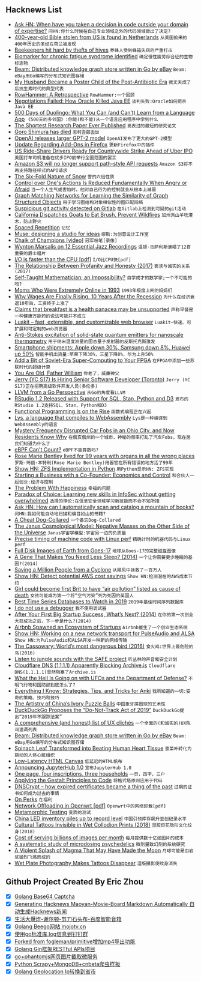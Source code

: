 ## Hacknews List


- [Ask HN: When have you taken a decision in code outside your domain of expertise?](item?id=19817264)  `问HN:你什么时候在自己专业领域之外的代码领域做出了决定?`
- [400-year-old Bible stolen from US is found in Netherlands](https://www.apnews.com/fac7326cd5dc4a89bf11599638100da4)  `从美国偷来的400年历史的圣经在荷兰被发现`
- [Beekeepers hit hard by thefts of hives](https://www.nationalgeographic.com/animals/2019/05/bee-thieves-cost-beekeepers-thousands/)  `养蜂人受到蜂箱失窃的严重打击`
- [Biomarker for chronic fatigue syndrome identified](http://med.stanford.edu/news/all-news/2019/04/biomarker-for-chronic-fatigue-syndrome-identified.html)  `确定慢性疲劳综合征的生物标志物`
- [Beam: Distributed knowledge graph store written in Go by eBay](http://github.com/eBay/beam)  `Beam: eBay用Go编写的分布式知识图存储`
- [My Husband Became a Poster Child of the Post-Antibiotic Era](https://www.thedailybeast.com/how-my-husband-became-a-poster-child-of-the-post-antibiotic-superbug-era)  `我丈夫成了后抗生素时代的典型代表`
- [RowHammer: A Retrospective](https://arxiv.org/abs/1904.09724)  `RowHammer:一个回顾`
- [Negotiations Failed: How Oracle Killed Java EE](https://headcrashing.wordpress.com/2019/05/03/negotiations-failed-how-oracle-killed-java-ee/)  `谈判失败:Oracle如何扼杀Java EE`
- [500 Days of Duolingo: What You Can (and Can’t) Learn from a Language App](https://www.nytimes.com/2019/05/04/smarter-living/500-days-of-duolingo-what-you-can-and-cant-learn-from-a-language-app.html)  `《500天的多邻国》:你能(和不能)从一个语言应用程序中学到什么`
- [The Shortest Research Paper Ever Published](https://sparkonit.com/2019/05/05/the-shortest-research-paper-ever-published)  `发表过的最短的研究论文`
- [Goro Shimura has died](https://en.wikipedia.org/wiki/Goro_Shimura)  `志村吾郎去世`
- [OpenAI releases larger GPT-2 model](https://openai.com/blog/better-language-models/#update)  `OpenAI发布了更大的GPT-2模型`
- [Update Regarding Add-Ons in Firefox](https://blog.mozilla.org/addons/2019/05/04/update-regarding-add-ons-in-firefox/)  `更新Firefox中的插件`
- [US Ride-Share Drivers Ready for Countrywide Strike Ahead of Uber IPO](https://www.thedrive.com/news/27824/us-ride-share-drivers-ready-for-massive-countrywide-strike-ahead-of-uber-ipo)  `美国打车司机准备在优步IPO前举行全国范围的罢工`
- [Amazon S3 will no longer support path-style API requests](https://forums.aws.amazon.com/ann.jspa?annID=6776)  `Amazon S3将不再支持路径样式的API请求`
- [The Six-Fold Nature of Snow](http://www.storyofsnow.com/blog1.php/how-the-crystal-got-its-six)  `雪的六倍性质`
- [Control over One&#39;s Actions Is Reduced Fundamentally When Angry or Afraid](https://digest.bps.org.uk/2019/04/30/peoples-sense-of-control-over-their-actions-is-reduced-at-a-fundamental-level-when-theyre-angry-or-afraid/)  `当一个人生气或害怕时，他对自己行为的控制就会从根本上减弱`
- [Graph Matching Networks for Learning the Similarity of Graph Structured Objects](https://arxiv.org/abs/1904.12787)  `用于学习图结构对象相似性的图匹配网络`
- [Suspicious git activity detected on Gitlab](https://about.gitlab.com/2019/05/03/suspicious-git-activity-security-update/)  `在Gitlab上检测到可疑的git活动`
- [California Dispatches Goats to Eat Brush, Prevent Wildfires](https://www.bloomberg.com/news/articles/2019-05-03/california-dispatches-goats-to-eat-brush-prevent-wildfires)  `加州派山羊吃灌木，防止野火`
- [Spaced Repetition](https://www.gwern.net/Spaced-repetition)  `记忆`
- [Muse: designing a studio for ideas](https://www.inkandswitch.com/muse-studio-for-ideas.html)  `缪斯:为创意设计工作室`
- [Chalk of Champions [video]](https://vimeo.com/333758769)  `冠军粉笔[录像]`
- [Wynton Marsalis on 12 Essential Jazz Recordings](https://www.rollingstone.com/music/music-features/wynton-marsalis-interview-essential-jazz-recordings-821914/)  `温顿·马萨利斯演唱了12首重要的爵士唱片`
- [I/O is faster than the CPU [pdf]](https://penberg.org/parakernel-hotos19.pdf)  `I/O比CPU快[pdf]`
- [The Relationship Between Profanity and Honesty (2017)](https://www.gsb.stanford.edu/faculty-research/publications/frankly-we-do-give-damn-relationship-between-profanity-honesty)  `亵渎与诚实的关系(2017)`
- [Self-Taught Mathematician; an Impossibility?](https://medium.com/@artagnon/self-taught-mathematician-an-impossibility-67d9b6893710)  `自学成才的数学家;一个不可能的吗?`
- [Moms Who Were Extremely Online in 1993](https://www.theatlantic.com/family/archive/2019/05/moms-who-were-extremely-online-1993/588562/)  `1993年极度上网的妈妈们`
- [Why Wages Are Finally Rising, 10 Years After the Recession](https://www.nytimes.com/2019/05/02/business/economy/wage-growth-economy.html)  `为什么在经济衰退10年后，工资终于上涨了`
- [Claims that breakfast is a health panacea may be unsupported](https://www.vox.com/2019/2/1/18206873/breakfast-diet-weight-loss)  `声称早餐是一种健康万能药的说法可能并不成立`
- [Luakit – fast, extensible, and customizable web browser](https://luakit.github.io/)  `Luakit—快速、可扩展和可定制的web浏览器`
- [Anti-Stokes excitation of solid-state quantum emitters for nanoscale thermometry](https://advances.sciencemag.org/content/5/5/eaav9180)  `用于纳米温度测量的固态量子发射器的反斯托克斯激发`
- [Smartphone shipments: Apple down 30%, Samsung down 8%, Huawei up 50%](https://www.forbes.com/sites/johnkoetsier/2019/05/01/smartphone-shipments-apple-down-30-samsung-down-8-but-huawei-up-50/#6cff807476b0)  `智能手机出货量:苹果下降30%，三星下降8%，华为上升50%`
- [Add a Bit of Soviet-Era Super-Computing to Your FPGA](https://hackaday.com/2019/05/03/add-a-bit-of-soviet-era-super-computing-to-your-fpga/)  `在FPGA中添加一些苏联时代的超级计算`
- [You Are Old, Father William](https://www.firstthings.com/web-exclusives/2019/05/you-are-old-father-william)  `你老了，威廉神父`
- [Jerry (YC S17) Is Hiring Senior Software Developer (Toronto)](https://jerry.workable.com/j/089F60DE31)  `Jerry (YC S17)正在招聘高级软件开发人员(多伦多)`
- [LLVM from a Go Perspective](https://aykevl.nl/2019/04/llvm-from-go)  `从Go的角度看LLVM`
- [RStudio 1.2 Released with Support for SQL, Stan, Python and D3](https://blog.rstudio.com/2019/04/30/rstudio-1-2-release/)  `发布的RStudio 1.2支持SQL、Stan、Python和D3`
- [Functional Programming Is on the Rise](https://medium.com/@elizarov/functional-programing-is-on-the-rise-ebd5c705eaef)  `函数式编程正在兴起`
- [Lys, a language that compiles to WebAssembly](https://github.com/lys-lang/lys)  `Lys是一种编译到WebAssembly的语言`
- [Mystery Frequency Disrupted Car Fobs in an Ohio City, and Now Residents Know Why](https://www.nytimes.com/2019/05/04/us/key-fobs-north-olmsted-ohio.html)  `在俄亥俄州的一个城市，神秘的频率打乱了汽车Fobs，现在居民们知道为什么了`
- [eBPF Can&#39;t Count?](https://blog.cloudflare.com/ebpf-cant-count/)  `eBPF不能算数吗?`
- [Rose Marie Bentley lived for 99 years with organs in all the wrong places](https://www-m.cnn.com/2019/04/08/health/99-year-old-backward-organs-medical-oddity/index.html)  `罗斯·玛丽·本特利(Rose Marie Bentley)用器官在所有错误的地方活了99年`
- [Show HN: ZFS Implementation in Python](https://github.com/alcarithemad/zfsp)  `用Python显示HN: ZFS实现`
- [Starting a Business with a Co-Founder: Economics and Control](https://khanna.cc/blog/starting-a-business-with-a-cofounder/)  `和合伙人一起创业:经济与控制`
- [The Problem With Happiness](https://athenaeumreview.org/essay/the-problem-with-happiness/)  `幸福的问题`
- [Paradox of Choice: Learning new skills in InfoSec without getting overwhelmed](https://azeria-labs.com/paradox-of-choice/)  `选择的悖论:在信息安全领域学习新技能而不会不知所措`
- [Ask HN: How can I automatically scan and catalog a mountain of books?](item?id=19817219)  `问HN:我如何能自动地扫描和编目如山的书籍?`
- [A Cheat Dog-Collared](https://literaryreview.co.uk/a-cheat-dog-collared)  `一个备忘Dog-Collared`
- [The Janus Cosmological Model: Negative Masses on the Other Side of the Universe](http://www.januscosmologicalmodel.com/negativemass)  `Janus宇宙学模型:宇宙另一边的负质量`
- [Precise timing of machine code with Linux perf](https://easyperf.net/blog/2019/04/03/Precise-timing-of-machine-code-with-Linux-perf)  `精确计时的机器代码与Linux perf`
- [Full Disk Images of Earth from Goes-17](http://esorensen.com/goes-part-1/)  `地球从Goes-17的完整磁盘图像`
- [A Gene That Makes You Need Less Sleep? (2014)](https://www.newyorker.com/science/maria-konnikova/a-gene-makes-you-need-less-sleep)  `一个让你需要更少睡眠的基因?(2014)`
- [Saving a Million People from a Cyclone](https://www.nytimes.com/2019/05/03/world/asia/cyclone-fani-india-evacuations.html)  `从飓风中拯救了一百万人`
- [Show HN: Detect potential AWS cost savings](https://github.com/mlabouardy/komiser)  `Show HN:检测潜在的AWS成本节约`
- [Girl could become first Brit to have “air pollution” listed as cause of death](https://www.cbsnews.com/news/ella-kissi-debrah-could-become-first-death-attributed-to-air-pollution-in-united-kingdom/)  `女孩可能成为第一个将“空气污染”列为死因的英国人`
- [Best Time Series Databases to Watch in 2019](http://devconnected.com/4-best-time-series-databases-to-watch-in-2019/)  `2019年最佳时间序列数据库`
- [I do not use a debugger](https://lemire.me/blog/2016/06/21/i-do-not-use-a-debugger/)  `我不使用调试器`
- [After Your First Big Startup Success, What’s Next? (2014)](https://feld.com/archives/2014/06/first-big-success-whats-next.html)  `在你的第一次创业大获成功之后，下一步是什么?(2014)`
- [Airbnb Spawned an Ecosystem of Startups](https://www.bloomberg.com/news/articles/2019-05-01/airbnb-spawned-an-ecosystem-of-startups-that-sweat-the-details-so-owners-don-t-have-to)  `Airbnb催生了一个创业生态系统`
- [Show HN: Working on a new network transport for PulseAudio and ALSA](https://gavv.github.io/articles/new-network-transport/#)  `Show HN:为PulseAudio和ALSA开发一种新的网络传输`
- [The Cassowary: World’s most dangerous bird (2016)](https://www.smithsonianmag.com/science-nature/behind-scenes-national-zoo-worlds-most-dangerous-bird-180960704/)  `食火鸡:世界上最危险的鸟(2016)`
- [Listen to jungle sounds with the SAFE project](http://acoustics.safeproject.net/)  `听丛林的声音和安全计划`
- [Cloudflare DNS (1.1.1.1) Apparently Blocking Archive.is](item?id=19828317)  `Cloudflare DNS(1.1.1.1)显然阻塞了Archive.is`
- [What the Hell Is Going on with UFOs and the Department of Defense?](https://www.thedrive.com/the-war-zone/27666/what-the-hell-is-going-on-with-ufos-and-department-of-defense)  `不明飞行物和国防部到底怎么了?`
- [Everything I Know: Strategies, Tips, and Tricks for Anki](https://senrigan.io/blog/everything-i-know-strategies-tips-and-tricks-for-spaced-repetition-anki)  `我所知道的一切:安奇的策略、技巧和技巧`
- [The Artistry of China’s Ivory Puzzle Balls](https://www.atlasobscura.com/articles/puzzle-balls-from-guangzhou)  `中国象牙拼图球的艺术性`
- [DuckDuckGo Proposes the “Do-Not-Track Act of 2019”](https://searchengineland.com/duckduckgo-proposes-the-do-not-track-act-of-2019-316258)  `DuckDuckGo提出“2019年不跟踪法案”`
- [A comprehensive (and honest) list of UX clichés](https://uxdesign.cc/a-comprehensive-and-honest-list-of-ux-clich%C3%A9s-96e2a08fb2e9?source=collection_home---4------2---------------------)  `一个全面的(和诚实的)UX陈词滥调列表`
- [Beam: Distributed knowledge graph store written in Go by eBay](https://github.com/eBay/beam)  `Beam: eBay用Go编写的分布式知识图存储`
- [Spinach Leaf Transformed into Beating Human Heart Tissue](https://news.nationalgeographic.com/2017/03/human-heart-spinach-leaf-medicine-science/)  `菠菜叶转化为跳动的人体心脏组织`
- [Low-Latency HTML Canvas](https://developers.google.com/web/updates/2019/05/desynchronized)  `低延迟的HTML帆布`
- [Announcing JupyterHub 1.0](https://blog.jupyter.org/announcing-jupyterhub-1-0-8fff78acad7f)  `宣布JupyterHub 1.0`
- [One page, four inscriptions, three households](https://collation.folger.edu/2019/04/three-households/)  `一页，四字，三户`
- [Applying the Gestalt Principles to Code](https://yetanotherchris.dev/clean-code/gestalt-principles/)  `将格式塔原则应用于代码`
- [DNSCrypt – how expired certificates became a thing of the past](https://00f.net/2019/05/04/fixing-expired-certificates/)  `过期的证书如何成为过去的事情`
- [On Perks](https://medium.com/@byrnehobart/every-day-companies-around-the-world-execute-a-low-risk-high-return-arbitrage-they-buy-the-time-9be6e1c1d486)  `在福利`
- [Network Offloading in Openwrt [pdf]](https://openwrtsummit.files.wordpress.com/2018/11/hauke-mehrtens.pdf)  `Openwrt中的网络卸载[pdf]`
- [Metamorphic Testing](https://www.hillelwayne.com/post/metamorphic-testing/)  `变质的测试`
- [China LED inventory piles up to record level](https://www.digitimes.com/news/a20190502PD210.html)  `中国引领库存飙升至创纪录水平`
- [Cultural Tattoos Invisible in Wet Collodion Prints (2018)](https://fstoppers.com/film/cultural-tattoos-invisible-wet-collodion-prints-259738)  `湿胶印花隐形文化纹身(2018)`
- [Cost of serving billions of images per month](https://medium.com/p/f499620a14d0)  `每月提供数十亿张图片的成本`
- [A systematic study of microdosing psychedelics](https://doi.org/10.1371/journal.pone.0211023)  `微剂量致幻剂的系统研究`
- [A Violent Splash of Magma That May Have Made the Moon](https://www.nytimes.com/2019/05/01/science/moon-earth-collision.html)  `月球可能是由岩浆猛烈飞溅而成的`
- [Wet Plate Photography Makes Tattoos Disappear](https://petapixel.com/2018/07/09/wet-plate-photography-makes-tattoos-disappear/)  `湿版摄影使纹身消失`

## Github Project Created By Eric Zhou

- [x] [Golang Base64 Captcha](https://github.com/mojocn/base64Captcha)
- [x] [Generating Hacknews Maoyan-Movie-Board Markdown Automatically 自动生成Hacknews新闻](https://github.com/dejavuzhou/md-genie)
- [x] [生活大爆炸-谢尔顿-剪刀石头布-百度智能音箱](https://github.com/mojocn/dueros-bang-game)
- [x] [Golang Beego网站 mojotv.cn](https://github.com/mojocn/www.mojotv.cn)
- [x] [使用go标准库,log信息到钉钉群](https://github.com/mojocn/dooger)
- [x] [Forked from fogleman/primitive增加mp4导出功能](https://github.com/mojocn/primitive)
- [x] [Golang Gin框架RESTful APIs项目](https://github.com/JJJJJJJerk/ezier-golang-web-api-framework)
- [x] [go+phantomjs网页图片截取微服务](https://github.com/mojocn/screen_shot)
- [x] [Python Scrapy+MongoDB+cnbeta爬虫样板](https://github.com/mojocn/scrapy_mongodb_boilerplate_cnbeta)
- [x] [Golang Geolocation Ip转换到省市](https://github.com/mojocn/ip2location)
